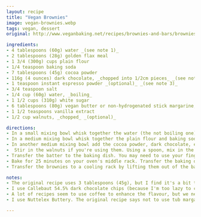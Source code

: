 ```yaml
---
layout: recipe
title: "Vegan Brownies"
image: vegan-brownies.webp
tags: vegan, dessert
original: http://www.veganbaking.net/recipes/brownies-and-bars/brownies/ultimate-brownies

ingredients:
- 4 tablespoons (60g) water _(see note 1)_
- 2 tablespoons (28g) golden flax meal
- 1 3/4 (300g) cups plain flour
- 1/4 teaspoon baking soda
- 7 tablespoons (45g) cocoa powder
- 116g (4 ounces) dark chocolate, _chopped into 1/2cm pieces_ _(see note 2)_
- 1 teaspoon instant espresso powder _(optional)_ _(see note 3)_
- 3/4 teaspoon salt
- 1/4 cup (60g) water, _boiling_
- 1 1/2 cups (310g) white sugar
- 6 tablespoons (80g) vegan butter or non-hydrogenated stick margarine, _melted_ _(see note 4)_
- 1 1/2 teaspoons vanilla extract
- 1/2 cup walnuts, _chopped_ _(optional)_

directions:
- In a small mixing bowl whisk together the water (the not boiling one) and flax meal. Let it sit for about 10 minutes so the mixture gets goopy. Ensure your oven rack is in the middle rack position. Preheat your oven to 350F (175C). Line an 8 x 8 inch (20 x 20cm) baking dish with baking paper allowing excess baking paper on opposite sides so you can pull the brownies out of the baking dish later.
- In a medium mixing bowl whisk together the plain flour and baking soda. Set aside.
- In another medium mixing bowl add the cocoa powder, dark chocolate, espresso powder and salt. Add the boiling water and using a spoon, mix in the ingredients into a paste, making sure that all of the chocolate pieces are melted. Add the sugar, Vegan Butter, vanilla extract, flax meal mixture from Step 1 into the chocolate mixture and mix with an electric mixer until smooth (or you can just stir with a wooden spoon if you don't want to clean a mixer).
-  Stir in the walnuts if you're using them. Using a spoon, mix in the flour until well combined. The mixture will become extremely thick and you may need to use your hands to mix. Refrain from mixing this dough with an electric mixer at this point; this will overwork the dough and activate too much gluten, negatively affecting the texture of the brownies.
- Transfer the batter to the baking dish. You may need to use your fingers or a spatula to press the thick dough into place.
- Bake for 25 minutes on your oven's middle rack. Transfer the baking dish to a wire cooling rack and allow it to cool for about an hour.
- Transfer the brownies to a cooling rack by lifting them out of the baking dish by taking hold of the exposed parchment paper on each side. Allow them to cool completely before slicing into squares. I usually cut them into 16 or 25 squares, depending on how gluttonous I'm feeling.

notes:
- The original recipe uses 3 tablespoons (45g), but I find it's a bit too dry, so I use 4.
- I use Callebaut 54.5% dark chocolate chips (because I'm too lazy to chop the chocolate and they're cheap at Costco).
- A lot of recipes seem to use coffee to enhance the flavour, but we never have instant coffee around, and I think they taste great without it
- I use Nuttelex Buttery. The original recipe says not to use tub margarine, and I don't know if Nuttelex is margarine, but it seems to work in the recipe. If using Nuttelex, it works melted or unmelted, so be as lazy as you want!

---
```

